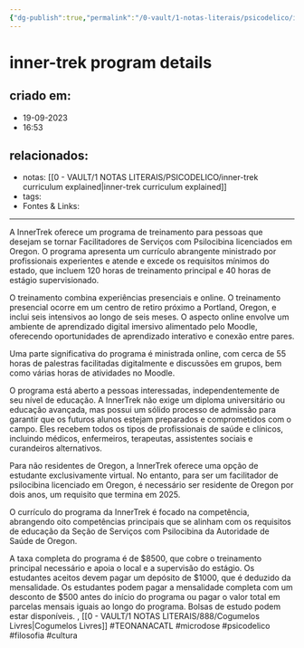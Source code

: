 ```yaml
---
{"dg-publish":true,"permalink":"/0-vault/1-notas-literais/psicodelico/inner-trek-program-details/","tags":["TEONANACATL","microdose","psicodelico","filosofia","cultura"],"dgHomeLink":true,"dgShowLocalGraph":true,"dgShowFileTree":true,"dgEnableSearch":true}
---
```


# inner-trek program details

## criado em: 
- 19-09-2023
- 16:53
## relacionados:
- notas: [[0 - VAULT/1 NOTAS LITERAIS/PSICODELICO/inner-trek curriculum explained\|inner-trek curriculum explained]]
- tags: 
- Fontes & Links: 
---
A InnerTrek oferece um programa de treinamento para pessoas que desejam se tornar Facilitadores de Serviços com Psilocibina licenciados em Oregon. O programa apresenta um currículo abrangente ministrado por profissionais experientes e atende e excede os requisitos mínimos do estado, que incluem 120 horas de treinamento principal e 40 horas de estágio supervisionado.

O treinamento combina experiências presenciais e online. O treinamento presencial ocorre em um centro de retiro próximo a Portland, Oregon, e inclui seis intensivos ao longo de seis meses. O aspecto online envolve um ambiente de aprendizado digital imersivo alimentado pelo Moodle, oferecendo oportunidades de aprendizado interativo e conexão entre pares.

Uma parte significativa do programa é ministrada online, com cerca de 55 horas de palestras facilitadas digitalmente e discussões em grupos, bem como várias horas de atividades no Moodle.

O programa está aberto a pessoas interessadas, independentemente de seu nível de educação. A InnerTrek não exige um diploma universitário ou educação avançada, mas possui um sólido processo de admissão para garantir que os futuros alunos estejam preparados e comprometidos com o campo. Eles recebem todos os tipos de profissionais de saúde e clínicos, incluindo médicos, enfermeiros, terapeutas, assistentes sociais e curandeiros alternativos.

Para não residentes de Oregon, a InnerTrek oferece uma opção de estudante exclusivamente virtual. No entanto, para ser um facilitador de psilocibina licenciado em Oregon, é necessário ser residente de Oregon por dois anos, um requisito que termina em 2025.

O currículo do programa da InnerTrek é focado na competência, abrangendo oito competências principais que se alinham com os requisitos de educação da Seção de Serviços com Psilocibina da Autoridade de Saúde de Oregon.

A taxa completa do programa é de $8500, que cobre o treinamento principal necessário e apoia o local e a supervisão do estágio. Os estudantes aceitos devem pagar um depósito de $1000, que é deduzido da mensalidade. Os estudantes podem pagar a mensalidade completa com um desconto de $500 antes do início do programa ou pagar o valor total em parcelas mensais iguais ao longo do programa. Bolsas de estudo podem estar disponíveis.
,
[[0 - VAULT/1 NOTAS LITERAIS/888/Cogumelos Livres\|Cogumelos Livres]]
#TEONANACATL #microdose #psicodelico #filosofia #cultura